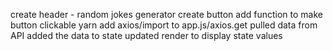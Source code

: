 create header - random jokes generator
create button
add function to make button clickable
yarn add axios/import to app.js/axios.get
pulled data from API
added the data to state
updated render to display state values
